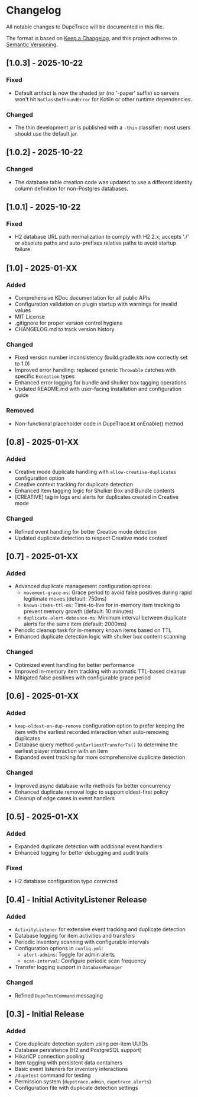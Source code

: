 # Changelog

All notable changes to DupeTrace will be documented in this file.

The format is based on [Keep a Changelog](https://keepachangelog.com/en/1.0.0/),
and this project adheres to [Semantic Versioning](https://semver.org/spec/v2.0.0.html).

## [1.0.3] - 2025-10-22

### Fixed
- Default artifact is now the shaded jar (no '-paper' suffix) so servers won't hit `NoClassDefFoundError` for Kotlin or other runtime dependencies.

### Changed
- The thin development jar is published with a `-thin` classifier; most users should use the default jar.

## [1.0.2] - 2025-10-22

### Changed
- The database table creation code was updated to use a different identity column definition for non-Postgres databases.

## [1.0.1] - 2025-10-22

### Fixed
- H2 database URL path normalization to comply with H2 2.x; accepts './' or absolute paths and auto-prefixes relative paths to avoid startup failure.

## [1.0] - 2025-01-XX

### Added
- Comprehensive KDoc documentation for all public APIs
- Configuration validation on plugin startup with warnings for invalid values
- MIT License
- .gitignore for proper version control hygiene
- CHANGELOG.md to track version history

### Changed
- Fixed version number inconsistency (build.gradle.kts now correctly set to 1.0)
- Improved error handling: replaced generic `Throwable` catches with specific `Exception` types
- Enhanced error logging for bundle and shulker box tagging operations
- Updated README.md with user-facing installation and configuration guide

### Removed
- Non-functional placeholder code in DupeTrace.kt onEnable() method

## [0.8] - 2025-01-XX

### Added
- Creative mode duplicate handling with `allow-creative-duplicates` configuration option
- Creative context tracking for duplicate detection
- Enhanced item tagging logic for Shulker Box and Bundle contents
- [CREATIVE] tag in logs and alerts for duplicates created in Creative mode

### Changed
- Refined event handling for better Creative mode detection
- Updated duplicate detection to respect Creative mode context

## [0.7] - 2025-01-XX

### Added
- Advanced duplicate management configuration options:
  - `movement-grace-ms`: Grace period to avoid false positives during rapid legitimate moves (default: 750ms)
  - `known-items-ttl-ms`: Time-to-live for in-memory item tracking to prevent memory growth (default: 10 minutes)
  - `duplicate-alert-debounce-ms`: Minimum interval between duplicate alerts for the same item (default: 2000ms)
- Periodic cleanup task for in-memory known items based on TTL
- Enhanced duplicate detection logic with shulker box content scanning

### Changed
- Optimized event handling for better performance
- Improved in-memory item tracking with automatic TTL-based cleanup
- Mitigated false positives with configurable grace period

## [0.6] - 2025-01-XX

### Added
- `keep-oldest-on-dup-remove` configuration option to prefer keeping the item with the earliest recorded interaction when auto-removing duplicates
- Database query method `getEarliestTransferTs()` to determine the earliest player interaction with an item
- Expanded event tracking for more comprehensive duplicate detection

### Changed
- Improved async database write methods for better concurrency
- Enhanced duplicate removal logic to support oldest-first policy
- Cleanup of edge cases in event handlers

## [0.5] - 2025-01-XX

### Added
- Expanded duplicate detection with additional event handlers
- Enhanced logging for better debugging and audit trails

### Fixed
- H2 database configuration typo corrected

## [0.4] - Initial ActivityListener Release

### Added
- `ActivityListener` for extensive event tracking and duplicate detection
- Database logging for item activities and transfers
- Periodic inventory scanning with configurable intervals
- Configuration options in `config.yml`:
  - `alert-admins`: Toggle for admin alerts
  - `scan-interval`: Configure periodic scan frequency
- Transfer logging support in `DatabaseManager`

### Changed
- Refined `DupeTestCommand` messaging

## [0.3] - Initial Release

### Added
- Core duplicate detection system using per-item UUIDs
- Database persistence (H2 and PostgreSQL support)
- HikariCP connection pooling
- Item tagging with persistent data containers
- Basic event listeners for inventory interactions
- `/dupetest` command for testing
- Permission system (`dupetrace.admin`, `dupetrace.alerts`)
- Configuration file with duplicate detection settings
